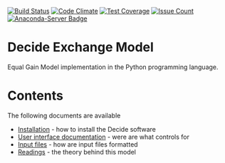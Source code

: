 [![Build Status](https://travis-ci.org/foarsitter/decide-exchange-model.svg?branch=master)](https://travis-ci.org/foarsitter/decide-exchange-model)
[![Code Climate](https://codeclimate.com/github/foarsitter/decide-exchange-model/badges/gpa.svg)](https://codeclimate.com/github/foarsitter/decide-exchange-model)
[![Test Coverage](https://codeclimate.com/github/foarsitter/decide-exchange-model/badges/coverage.svg)](https://codeclimate.com/github/foarsitter/decide-exchange-model/coverage)
[![Issue Count](https://codeclimate.com/github/foarsitter/decide-exchange-model/badges/issue_count.svg)](https://codeclimate.com/github/foarsitter/decide-exchange-model)
[![Anaconda-Server Badge](https://anaconda.org/jelmert/decide-exchange-model/badges/version.svg)](https://anaconda.org/jelmert/decide-exchange-model)

# Decide Exchange Model
Equal Gain Model implementation in the Python programming language. 

# Contents
The following documents are available
- [Installation](./installation.md) - how to install the Decide software 
- [User interface documentation](./gui.md) -  were are what controls for
- [Input files](./inputfiles.md) - how are input files formatted
- [Readings](./bibliography.md) - the theory behind this model 